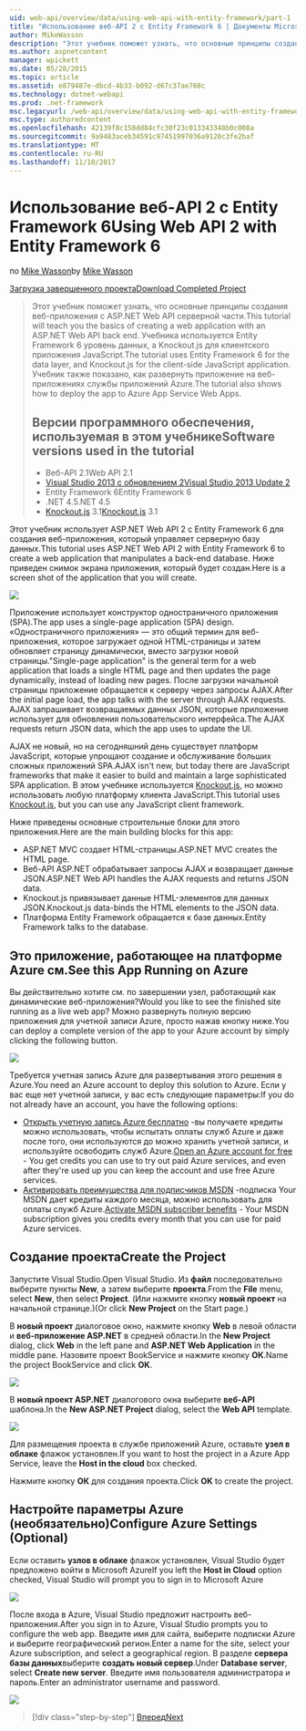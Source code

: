 ```yaml
---
uid: web-api/overview/data/using-web-api-with-entity-framework/part-1
title: "Использование веб-API 2 с Entity Framework 6 | Документы Microsoft"
author: MikeWasson
description: "Этот учебник поможет узнать, что основные принципы создания веб-приложения с ASP.NET Web API серверной части. В этом учебнике используется Entity Framework 6 для макета данных..."
ms.author: aspnetcontent
manager: wpickett
ms.date: 05/28/2015
ms.topic: article
ms.assetid: e879487e-dbcd-4b33-b092-d67c37ae768c
ms.technology: dotnet-webapi
ms.prod: .net-framework
msc.legacyurl: /web-api/overview/data/using-web-api-with-entity-framework/part-1
msc.type: authoredcontent
ms.openlocfilehash: 42139f8c158dd84cfc30f23c013343348b0c008a
ms.sourcegitcommit: 9a9483aceb34591c97451997036a9120c3fe2baf
ms.translationtype: MT
ms.contentlocale: ru-RU
ms.lasthandoff: 11/10/2017
---
```

<a name="using-web-api-2-with-entity-framework-6"></a><span data-ttu-id="0b7b1-104">Использование веб-API 2 с Entity Framework 6</span><span class="sxs-lookup"><span data-stu-id="0b7b1-104">Using Web API 2 with Entity Framework 6</span></span>
====================
<span data-ttu-id="0b7b1-105">по [Mike Wasson](https://github.com/MikeWasson)</span><span class="sxs-lookup"><span data-stu-id="0b7b1-105">by [Mike Wasson](https://github.com/MikeWasson)</span></span>

[<span data-ttu-id="0b7b1-106">Загрузка завершенного проекта</span><span class="sxs-lookup"><span data-stu-id="0b7b1-106">Download Completed Project</span></span>](https://github.com/MikeWasson/BookService)

> <span data-ttu-id="0b7b1-107">Этот учебник поможет узнать, что основные принципы создания веб-приложения с ASP.NET Web API серверной части.</span><span class="sxs-lookup"><span data-stu-id="0b7b1-107">This tutorial will teach you the basics of creating a web application with an ASP.NET Web API back end.</span></span> <span data-ttu-id="0b7b1-108">Учебника используется Entity Framework 6 уровень данных, а Knockout.js для клиентского приложения JavaScript.</span><span class="sxs-lookup"><span data-stu-id="0b7b1-108">The tutorial uses Entity Framework 6 for the data layer, and Knockout.js for the client-side JavaScript application.</span></span> <span data-ttu-id="0b7b1-109">Учебник также показано, как развернуть приложение на веб-приложениях службы приложений Azure.</span><span class="sxs-lookup"><span data-stu-id="0b7b1-109">The tutorial also shows how to deploy the app to Azure App Service Web Apps.</span></span>
> 
> ## <a name="software-versions-used-in-the-tutorial"></a><span data-ttu-id="0b7b1-110">Версии программного обеспечения, используемая в этом учебнике</span><span class="sxs-lookup"><span data-stu-id="0b7b1-110">Software versions used in the tutorial</span></span>
> 
> 
> - <span data-ttu-id="0b7b1-111">Веб-API 2.1</span><span class="sxs-lookup"><span data-stu-id="0b7b1-111">Web API 2.1</span></span>
> - [<span data-ttu-id="0b7b1-112">Visual Studio 2013 с обновлением 2</span><span class="sxs-lookup"><span data-stu-id="0b7b1-112">Visual Studio 2013 Update 2</span></span>](https://www.visualstudio.com/downloads/download-visual-studio-vs)
> - <span data-ttu-id="0b7b1-113">Entity Framework 6</span><span class="sxs-lookup"><span data-stu-id="0b7b1-113">Entity Framework 6</span></span>
> - <span data-ttu-id="0b7b1-114">.NET 4.5</span><span class="sxs-lookup"><span data-stu-id="0b7b1-114">.NET 4.5</span></span>
> - <span data-ttu-id="0b7b1-115">[Knockout.js](http://knockoutjs.com/) 3.1</span><span class="sxs-lookup"><span data-stu-id="0b7b1-115">[Knockout.js](http://knockoutjs.com/) 3.1</span></span>


<span data-ttu-id="0b7b1-116">Этот учебник использует ASP.NET Web API 2 с Entity Framework 6 для создания веб-приложения, который управляет серверную базу данных.</span><span class="sxs-lookup"><span data-stu-id="0b7b1-116">This tutorial uses ASP.NET Web API 2 with Entity Framework 6 to create a web application that manipulates a back-end database.</span></span> <span data-ttu-id="0b7b1-117">Ниже приведен снимок экрана приложения, который будет создан.</span><span class="sxs-lookup"><span data-stu-id="0b7b1-117">Here is a screen shot of the application that you will create.</span></span>

[![](part-1/_static/image2.png)](part-1/_static/image1.png)

<span data-ttu-id="0b7b1-118">Приложение использует конструктор одностраничного приложения (SPA).</span><span class="sxs-lookup"><span data-stu-id="0b7b1-118">The app uses a single-page application (SPA) design.</span></span> <span data-ttu-id="0b7b1-119">«Одностраничного приложения» — это общий термин для веб-приложения, которое загружает одной HTML-страницы и затем обновляет страницу динамически, вместо загрузки новой страницы.</span><span class="sxs-lookup"><span data-stu-id="0b7b1-119">"Single-page application" is the general term for a web application that loads a single HTML page and then updates the page dynamically, instead of loading new pages.</span></span> <span data-ttu-id="0b7b1-120">После загрузки начальной страницы приложение обращается к серверу через запросы AJAX.</span><span class="sxs-lookup"><span data-stu-id="0b7b1-120">After the initial page load, the app talks with the server through AJAX requests.</span></span> <span data-ttu-id="0b7b1-121">AJAX запрашивает возвращаемых данных JSON, которые приложение использует для обновления пользовательского интерфейса.</span><span class="sxs-lookup"><span data-stu-id="0b7b1-121">The AJAX requests return JSON data, which the app uses to update the UI.</span></span>

<span data-ttu-id="0b7b1-122">AJAX не новый, но на сегодняшний день существует платформ JavaScript, которые упрощают создание и обслуживание больших сложных приложений SPA.</span><span class="sxs-lookup"><span data-stu-id="0b7b1-122">AJAX isn't new, but today there are JavaScript frameworks that make it easier to build and maintain a large sophisticated SPA application.</span></span> <span data-ttu-id="0b7b1-123">В этом учебнике используется [Knockout.js](http://knockoutjs.com/), но можно использовать любую платформу клиента JavaScript.</span><span class="sxs-lookup"><span data-stu-id="0b7b1-123">This tutorial uses [Knockout.js](http://knockoutjs.com/), but you can use any JavaScript client framework.</span></span>

<span data-ttu-id="0b7b1-124">Ниже приведены основные строительные блоки для этого приложения.</span><span class="sxs-lookup"><span data-stu-id="0b7b1-124">Here are the main building blocks for this app:</span></span>

- <span data-ttu-id="0b7b1-125">ASP.NET MVC создает HTML-страницы.</span><span class="sxs-lookup"><span data-stu-id="0b7b1-125">ASP.NET MVC creates the HTML page.</span></span>
- <span data-ttu-id="0b7b1-126">Веб-API ASP.NET обрабатывает запросы AJAX и возвращает данные JSON.</span><span class="sxs-lookup"><span data-stu-id="0b7b1-126">ASP.NET Web API handles the AJAX requests and returns JSON data.</span></span>
- <span data-ttu-id="0b7b1-127">Knockout.js привязывает данные HTML-элементов для данных JSON.</span><span class="sxs-lookup"><span data-stu-id="0b7b1-127">Knockout.js data-binds the HTML elements to the JSON data.</span></span>
- <span data-ttu-id="0b7b1-128">Платформа Entity Framework обращается к базе данных.</span><span class="sxs-lookup"><span data-stu-id="0b7b1-128">Entity Framework talks to the database.</span></span>

## <a name="see-this-app-running-on-azure"></a><span data-ttu-id="0b7b1-129">Это приложение, работающее на платформе Azure см.</span><span class="sxs-lookup"><span data-stu-id="0b7b1-129">See this App Running on Azure</span></span>

<span data-ttu-id="0b7b1-130">Вы действительно хотите см. по завершении узел, работающий как динамические веб-приложения?</span><span class="sxs-lookup"><span data-stu-id="0b7b1-130">Would you like to see the finished site running as a live web app?</span></span> <span data-ttu-id="0b7b1-131">Можно развернуть полную версию приложения для учетной записи Azure, просто нажав кнопку ниже.</span><span class="sxs-lookup"><span data-stu-id="0b7b1-131">You can deploy a complete version of the app to your Azure account by simply clicking the following button.</span></span>

[![](http://azuredeploy.net/deploybutton.png)](https://azuredeploy.net/?WT.mc_id=deploy_azure_aspnet&repository=https://github.com/tfitzmac/BookService)

<span data-ttu-id="0b7b1-132">Требуется учетная запись Azure для развертывания этого решения в Azure.</span><span class="sxs-lookup"><span data-stu-id="0b7b1-132">You need an Azure account to deploy this solution to Azure.</span></span> <span data-ttu-id="0b7b1-133">Если у вас еще нет учетной записи, у вас есть следующие параметры:</span><span class="sxs-lookup"><span data-stu-id="0b7b1-133">If you do not already have an account, you have the following options:</span></span>

- <span data-ttu-id="0b7b1-134">[Открыть учетную запись Azure бесплатно](https://azure.microsoft.com/en-us/pricing/free-trial/?WT.mc_id=A443DD604) -вы получаете кредиты можно использовать, чтобы испытать оплаты служб Azure и даже после того, они используются до можно хранить учетной записи, и используйте освободить служб Azure.</span><span class="sxs-lookup"><span data-stu-id="0b7b1-134">[Open an Azure account for free](https://azure.microsoft.com/en-us/pricing/free-trial/?WT.mc_id=A443DD604) - You get credits you can use to try out paid Azure services, and even after they're used up you can keep the account and use free Azure services.</span></span>
- <span data-ttu-id="0b7b1-135">[Активировать преимущества для подписчиков MSDN](https://azure.microsoft.com/en-us/pricing/member-offers/msdn-benefits-details/?WT.mc_id=A443DD604) -подписка Your MSDN дает кредиты каждого месяца, можно использовать для оплаты служб Azure.</span><span class="sxs-lookup"><span data-stu-id="0b7b1-135">[Activate MSDN subscriber benefits](https://azure.microsoft.com/en-us/pricing/member-offers/msdn-benefits-details/?WT.mc_id=A443DD604) - Your MSDN subscription gives you credits every month that you can use for paid Azure services.</span></span>

## <a name="create-the-project"></a><span data-ttu-id="0b7b1-136">Создание проекта</span><span class="sxs-lookup"><span data-stu-id="0b7b1-136">Create the Project</span></span>

<span data-ttu-id="0b7b1-137">Запустите Visual Studio.</span><span class="sxs-lookup"><span data-stu-id="0b7b1-137">Open Visual Studio.</span></span> <span data-ttu-id="0b7b1-138">Из **файл** последовательно выберите пункты **New**, а затем выберите **проекта**.</span><span class="sxs-lookup"><span data-stu-id="0b7b1-138">From the **File** menu, select **New**, then select **Project**.</span></span> <span data-ttu-id="0b7b1-139">(Или нажмите кнопку **новый проект** на начальной странице.)</span><span class="sxs-lookup"><span data-stu-id="0b7b1-139">(Or click **New Project** on the Start page.)</span></span>

<span data-ttu-id="0b7b1-140">В **новый проект** диалоговое окно, нажмите кнопку **Web** в левой области и **веб-приложение ASP.NET** в средней области.</span><span class="sxs-lookup"><span data-stu-id="0b7b1-140">In the **New Project** dialog, click **Web** in the left pane and **ASP.NET Web Application** in the middle pane.</span></span> <span data-ttu-id="0b7b1-141">Назовите проект BookService и нажмите кнопку **ОК**.</span><span class="sxs-lookup"><span data-stu-id="0b7b1-141">Name the project BookService and click **OK**.</span></span>

[![](part-1/_static/image4.png)](part-1/_static/image3.png)

<span data-ttu-id="0b7b1-142">В **новый проект ASP.NET** диалогового окна выберите **веб-API** шаблона.</span><span class="sxs-lookup"><span data-stu-id="0b7b1-142">In the **New ASP.NET Project** dialog, select the **Web API** template.</span></span>

[![](part-1/_static/image6.png)](part-1/_static/image5.png)

<span data-ttu-id="0b7b1-143">Для размещения проекта в службе приложений Azure, оставьте **узел в облаке** флажок установлен.</span><span class="sxs-lookup"><span data-stu-id="0b7b1-143">If you want to host the project in a Azure App Service, leave the **Host in the cloud** box checked.</span></span>

<span data-ttu-id="0b7b1-144">Нажмите кнопку **ОК** для создания проекта.</span><span class="sxs-lookup"><span data-stu-id="0b7b1-144">Click **OK** to create the project.</span></span>

## <a name="configure-azure-settings-optional"></a><span data-ttu-id="0b7b1-145">Настройте параметры Azure (необязательно)</span><span class="sxs-lookup"><span data-stu-id="0b7b1-145">Configure Azure Settings (Optional)</span></span>

<span data-ttu-id="0b7b1-146">Если оставить **узлов в облаке** флажок установлен, Visual Studio будет предложено войти в Microsoft Azure</span><span class="sxs-lookup"><span data-stu-id="0b7b1-146">If you left the **Host in Cloud** option checked, Visual Studio will prompt you to sign in to Microsoft Azure</span></span>

[![](part-1/_static/image8.png)](part-1/_static/image7.png)

<span data-ttu-id="0b7b1-147">После входа в Azure, Visual Studio предложит настроить веб-приложения.</span><span class="sxs-lookup"><span data-stu-id="0b7b1-147">After you sign in to Azure, Visual Studio prompts you to configure the web app.</span></span> <span data-ttu-id="0b7b1-148">Введите имя для сайта, выберите подписки Azure и выберите географический регион.</span><span class="sxs-lookup"><span data-stu-id="0b7b1-148">Enter a name for the site, select your Azure subscription, and select a geographical region.</span></span> <span data-ttu-id="0b7b1-149">В разделе **сервера базы данных**выберите **создать новый сервер**.</span><span class="sxs-lookup"><span data-stu-id="0b7b1-149">Under **Database server**, select **Create new server**.</span></span> <span data-ttu-id="0b7b1-150">Введите имя пользователя администратора и пароль.</span><span class="sxs-lookup"><span data-stu-id="0b7b1-150">Enter an administrator username and password.</span></span>

[![](part-1/_static/image10.png)](part-1/_static/image9.png)

>[!div class="step-by-step"]
[<span data-ttu-id="0b7b1-151">Вперед</span><span class="sxs-lookup"><span data-stu-id="0b7b1-151">Next</span></span>](part-2.md)
